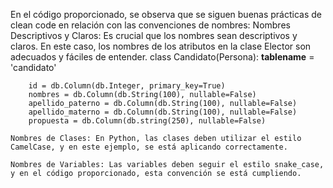 En el código proporcionado, se observa que se siguen buenas prácticas de clean code en relación con las convenciones de nombres:
    Nombres Descriptivos y Claros: Es crucial que los nombres sean descriptivos y claros. En este caso, los nombres de los atributos 
    en la clase Elector son adecuados y fáciles de entender.
      class Candidato(Persona):
        __tablename__ = 'candidato'

        id = db.Column(db.Integer, primary_key=True)
        nombres = db.Column(db.String(100), nullable=False)
        apellido_paterno = db.Column(db.String(100), nullable=False)
        apellido_materno = db.Column(db.String(100), nullable=False)
        propuesta = db.Column(db.string(250), nullable=False)

    Nombres de Clases: En Python, las clases deben utilizar el estilo CamelCase, y en este ejemplo, se está aplicando correctamente.

    Nombres de Variables: Las variables deben seguir el estilo snake_case, y en el código proporcionado, esta convención se está cumpliendo.

